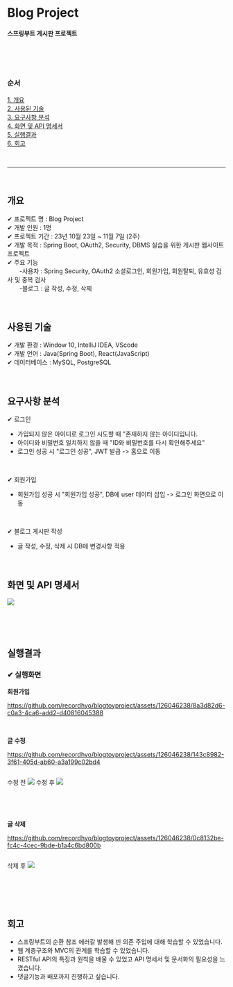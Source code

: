 # Blog Project
#### 스프링부트 게시판 프로젝트

</br></br></br>

### 순서
[1. 개요](#개요) <br/>
[2. 사용된 기술](#사용된-기술) <br/>
[3. 요구사항 분석](#요구사항-분석) <br/>
[4. 화면 및 API 명세서](#화면-및-API-명세서) <br/>
[5. 실행결과](#실행결과) <br/>
[6. 회고](#회고)

</br>

***

</br>

## 개요
✔ 프로젝트 명 : Blog Project
</br>
✔ 개발 인원 : 1명
</br>
✔ 프로젝트 기간 : 23년 10월 23일 ~ 11월 7일 (2주) 
</br>
✔ 개발 목적 : Spring Boot, OAuth2, Security, DBMS 실습을 위한 게시판 웹사이트 프로젝트
</br>
✔ 주요 기능 <br/>
&emsp;&emsp;-사용자 : Spring Security, OAuth2 소셜로그인, 회원가입, 회원탈퇴, 유효성 검사 및 중복 검사<br/>
&emsp;&emsp;-블로그 : 글 작성, 수정, 삭제 
</br></br></br>


## 사용된 기술
✔ 개발 환경 : Window 10, IntelliJ IDEA, VScode
</br>
✔ 개발 언어 :  Java(Spring Boot), React(JavaScript)
</br>
✔ 데이터베이스 : MySQL, PostgreSQL
</br></br></br>

## 요구사항 분석
✔ 로그인 
+ 가입되지 않은 아이디로 로그인 시도할 때 "존재하지 않는 아이디입니다.
+ 아이디와 비밀번호 일치하지 않을 때 "ID와 비밀번호를 다시 확인해주세요"
+ 로그인 성공 시 "로그인 성공", JWT 발급 -> 홈으로 이동
</br>

✔ 회원가입
+ 회원가입 성공 시 "회원가입 성공", DB에 user 데이터 삽입 -> 로그인 화면으로 이동
</br>

✔ 블로그 게시판 작성 
+ 글 작성, 수정, 삭제 시 DB에 변경사항 적용 
</br></br></br>



## 화면 및 API 명세서

<img src="https://github.com/recordhyo/RECL/assets/126046238/18dc871e-6a99-489a-9084-5f47f2cad8b4"/>

</br></br></br>



## 실행결과
### ✔ 실행화면
**회원가입**

https://github.com/recordhyo/blogtoyproject/assets/126046238/8a3d82d6-c0a3-4ca6-add2-d40816045388

<br/>

**글 수정**

https://github.com/recordhyo/blogtoyproject/assets/126046238/143c8982-3f61-405d-ab60-a3a199c02bd4

<p style="display:inline-block;">수정 전</p>
<img src="https://github.com/recordhyo/RECL/assets/126046238/991e6e9e-b687-4d68-90e7-a35bfdf17610"/>
<p style="display:inline-block;">수정 후</p>
<img src="https://github.com/recordhyo/RECL/assets/126046238/27b2d010-87ed-4bc7-9494-1f794dbc5b04"/>


<br/><br/>


**글 삭제**

https://github.com/recordhyo/blogtoyproject/assets/126046238/0c8132be-fc4c-4cec-9bde-b1a4c6bd800b

<p style="display:inline-block;">삭제 후</p>
<img src="https://github.com/recordhyo/RECL/assets/126046238/6f5435a1-0524-44bc-9edf-007121e1d437"/>

<br/>

</br></br></br>

## 회고
+ 스프링부트의 순환 참조 에러갈 발생해 빈 의존 주입에 대해 학습할 수 있었습니다.
+ 웹 계층구조와 MVC의 관계를 학습할 수 있었습니다.
+ RESTful API의 특징과 원칙을 배울 수 있었고 API 명세서 및 문서화의 필요성을 느꼈습니다.
+ 댓글기능과 배포까지 진행하고 싶습니다. 




